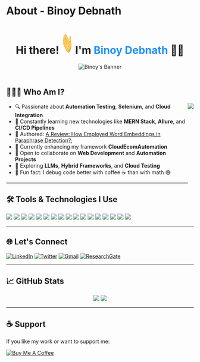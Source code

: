 # About - Binoy Debnath

<h1 align="center">Hi there! <img src="https://raw.githubusercontent.com/ABSphreak/ABSphreak/master/gifs/Hi.gif" width="30px" height="60px"> I'm <span style="color:#1E90FF;">Binoy Debnath</span> 👨‍💻</h1>

<div align="center">
  <img src="./banner.png" alt="Binoy's Banner"/>
</div>

<br/>

## 👨🏻‍💻 Who Am I?

<img src="./thoughtworks-gif_dribbble.gif" height="280px" align="right" />

- 🔍 Passionate about **Automation Testing**, **Selenium**, and **Cloud Integration**
- 🧠 Constantly learning new technologies like **MERN Stack**, **Allure**, and **CI/CD Pipelines**
- 📘 Authored: [A Review: How Employed Word Embeddings in Paraphrase Detection?](https://ieeexplore.ieee.org/document/10959683);
- 🔭 Currently enhancing my framework **CloudEcomAutomation**
- 🤝 Open to collaborate on **Web Development** and **Automation Projects**
- 🧩 Exploring **LLMs**, **Hybrid Frameworks**, and **Cloud Testing**
- 🧩 Fun fact: I debug code better with coffee ☕ than with math 😅

---

## 🛠️ Tools & Technologies I Use

<p>
<img src="https://img.shields.io/badge/Python-14354C?style=for-the-badge&logo=python&logoColor=white" height="25px"/>
<img src="https://img.shields.io/badge/Selenium-43B02A?style=for-the-badge&logo=selenium&logoColor=white" height="25px"/>
<img src="https://img.shields.io/badge/Pytest-0A9EDC?style=for-the-badge&logo=pytest&logoColor=white" height="25px"/>
<img src="https://img.shields.io/badge/Allure-FF5733?style=for-the-badge&logo=allure&logoColor=white" height="25px"/>
<img src="https://img.shields.io/badge/Jenkins-D24939?style=for-the-badge&logo=jenkins&logoColor=white" height="25px"/>
<img src="https://img.shields.io/badge/Git-F05032?style=for-the-badge&logo=git&logoColor=white" height="25px"/>
<img src="https://img.shields.io/badge/HTML5-E34F26?style=for-the-badge&logo=html5&logoColor=white" height="25px"/>
<img src="https://img.shields.io/badge/CSS3-1572B6?style=for-the-badge&logo=css3&logoColor=white" height="25px"/>
<img src="https://img.shields.io/badge/JavaScript-F7DF1E?style=for-the-badge&logo=javascript&logoColor=black" height="25px"/>
<img src="https://img.shields.io/badge/React-61DAFB?style=for-the-badge&logo=react&logoColor=black" height="25px"/>
<img src="https://img.shields.io/badge/Node.js-339933?style=for-the-badge&logo=node.js&logoColor=white" height="25px"/>
<img src="https://img.shields.io/badge/Express.js-404D59?style=for-the-badge&logo=express&logoColor=white" height="25px"/>
<img src="https://img.shields.io/badge/MongoDB-13AA52?style=for-the-badge&logo=mongodb&logoColor=white" height="25px"/>
<img src="https://img.shields.io/badge/Tailwind_CSS-38B2AC?style=for-the-badge&logo=tailwind-css&logoColor=white" height="25px"/>
<img src="https://img.shields.io/badge/Bootstrap-7952B3?style=for-the-badge&logo=bootstrap&logoColor=white" height="25px"/>
<img src="https://img.shields.io/badge/Postman-FF6C37?style=for-the-badge&logo=postman&logoColor=white" height="25px"/>
<img src="https://img.shields.io/badge/GitHub_Actions-2088FF?style=for-the-badge&logo=github-actions&logoColor=white" height="25px"/>
</p>

---

## 🌐 Let's Connect

<p>
<a href="[https://www.linkedin.com/in/your-linkedin/](https://www.linkedin.com/in/binoy-debnath-a0995818/)" target="_blank"><img alt="LinkedIn" src="https://img.shields.io/badge/LinkedIn-%230077B5.svg?&style=for-the-badge&logo=linkedin&logoColor=white" height="30px"/></a>
<a href="https://twitter.com/your-twitter/" target="_blank"><img alt="Twitter" src="https://img.shields.io/badge/Twitter-1DA1F2.svg?&style=for-the-badge&logo=twitter&logoColor=white" height="30px"/></a>
<a href="mailto:your-binoy0414@gmail.com"><img alt="Gmail" src="https://img.shields.io/badge/Gmail-D14836?style=for-the-badge&logo=gmail&logoColor=white" height="30px"/></a>
<a href="https://www.researchgate.net/profile/Binoy-Debnath" target="_blank"><img alt="ResearchGate" src="https://img.shields.io/badge/ResearchGate-00CCBB?style=for-the-badge&logo=researchgate&logoColor=white" height="30px"/></a>
</p>

---

## 📈 GitHub Stats

<div align="center">
  <img src="https://github-readme-stats.vercel.app/api?username=binoy0414&show_icons=true&theme=tokyonight" height="170px" />
  <img src="https://streak-stats.demolab.com?user=binoy0414&theme=tokyonight&hide_border=true" height="170px"/>
</div>

---

## ☕ Support

If you like my work or want to support me:

<a href="https://www.buymeacoffee.com/yourname" target="_blank">
<img src="https://cdn.buymeacoffee.com/buttons/v2/default-yellow.png" alt="Buy Me A Coffee" height="45px" width="180px">
</a>

